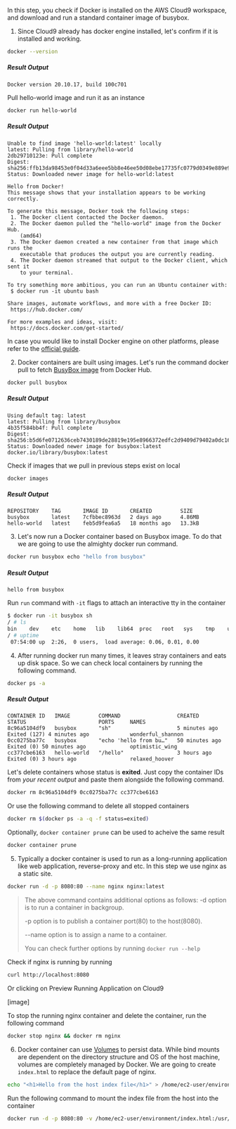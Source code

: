 In this step, you check if Docker is installed on the AWS Cloud9 workspace, and download and run a standard container image of busybox.

1. Since Cloud9 already has docker engine installed, let's confirm if it is installed and working.
```sh
docker --version
```
##### Result Output
```
Docker version 20.10.17, build 100c701
```
Pull hello-world image and run it as an instance
```sh
docker run hello-world
```
##### Result Output
```
Unable to find image 'hello-world:latest' locally
latest: Pulling from library/hello-world
2db29710123e: Pull complete 
Digest: sha256:ffb13da98453e0f04d33a6eee5bb8e46ee50d08ebe17735fc0779d0349e889e9
Status: Downloaded newer image for hello-world:latest

Hello from Docker!
This message shows that your installation appears to be working correctly.

To generate this message, Docker took the following steps:
 1. The Docker client contacted the Docker daemon.
 2. The Docker daemon pulled the "hello-world" image from the Docker Hub.
    (amd64)
 3. The Docker daemon created a new container from that image which runs the
    executable that produces the output you are currently reading.
 4. The Docker daemon streamed that output to the Docker client, which sent it
    to your terminal.

To try something more ambitious, you can run an Ubuntu container with:
 $ docker run -it ubuntu bash

Share images, automate workflows, and more with a free Docker ID:
 https://hub.docker.com/

For more examples and ideas, visit:
 https://docs.docker.com/get-started/
```

In case you would like to install Docker engine on other platforms, please refer to the [official guide](https://docs.docker.com/engine/install/).

2. Docker containers are built using images. Let's run the command docker pull to fetch [BusyBox image](https://hub.docker.com/_/busybox) from Docker Hub.
```sh
docker pull busybox
```
##### Result Output
```
Using default tag: latest
latest: Pulling from library/busybox
4b35f584bb4f: Pull complete 
Digest: sha256:b5d6fe0712636ceb7430189de28819e195e8966372edfc2d9409d79402a0dc16
Status: Downloaded newer image for busybox:latest
docker.io/library/busybox:latest
```
Check if images that we pull in previous steps exist on local
```sh
docker images
```
##### Result Output
```
REPOSITORY    TAG       IMAGE ID       CREATED         SIZE
busybox       latest    7cfbbec8963d   2 days ago      4.86MB
hello-world   latest    feb5d9fea6a5   18 months ago   13.3kB
```

3. Let's now run a Docker container based on Busybox image. To do that we are going to use the almighty docker run command.
```sh
docker run busybox echo "hello from busybox"
```
##### Result Output
```
hello from busybox
```
Run `run` command with `-it` flags to attach an interactive tty in the container
```sh
$ docker run -it busybox sh
/ # ls
bin    dev    etc    home   lib    lib64  proc   root   sys    tmp    usr    var
/ # uptime
 07:54:00 up  2:26,  0 users,  load average: 0.06, 0.01, 0.00
```

4. After running docker run many times, it leaves stray containers and eats up disk space. So we can check local containers by running the following command.
```sh
docker ps -a
```
##### Result Output
```
CONTAINER ID   IMAGE         COMMAND                  CREATED          STATUS                       PORTS     NAMES
8c96a5104df9   busybox       "sh"                     5 minutes ago    Exited (127) 4 minutes ago             wonderful_shannon
0cc0275ba77c   busybox       "echo 'hello from bu…"   50 minutes ago   Exited (0) 50 minutes ago              optimistic_wing
cc377cbe6163   hello-world   "/hello"                 3 hours ago      Exited (0) 3 hours ago                 relaxed_hoover
```
Let's delete containers whose status is **exited**. Just copy the container IDs from *your recent output* and paste them alongside the following command.
```sh
docker rm 8c96a5104df9 0cc0275ba77c cc377cbe6163
```
Or use the following command to delete all stopped containers
```sh
docker rm $(docker ps -a -q -f status=exited)
```
Optionally, `docker container prune` can be used to acheive the same result
```sh
docker container prune
```

5. Typically a docker container is used to run as a long-running application like web application, reverse-proxy and etc. In this step we use nginx as a  static site.
```sh
docker run -d -p 8080:80 --name nginx nginx:latest
```
>The above command contains additional options as follows:
>-d option is to run a container in backgroup.
>
>-p option is to publish a container port(80) to the host(8080).
>
>--name option is to assign a name to a container.
>
>You can check further options by running `docker run --help`

Check if nginx is running by running
```sh
curl http://localhost:8080
```
Or clicking on Preview Running Application on Cloud9

[image]

To stop the running nginx container and delete the container, run the following command
```sh
docker stop nginx && docker rm nginx
```

6. Docker container can use [Volumes](https://docs.docker.com/storage/volumes/) to persist data. While bind mounts are dependent on the directory structure and OS of the host machine, volumes are completely managed by Docker.
We are going to create `index.html` to replace the default page of nginx.
```sh
echo "<h1>Hello from the host index file</h1>" > /home/ec2-user/environment/index.html
```
Run the following command to mount the index file from the host into the container 
```sh
docker run -d -p 8080:80 -v /home/ec2-user/environment/index.html:/usr/share/nginx/html/index.html:ro --name nginx nginx:latest
```
